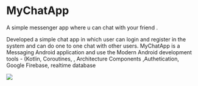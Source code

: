 # MyChatApp
 A simple messenger app where u can chat with your friend .
 
 Developed a simple chat app in which user can login and register in the system and can
 do one to one chat with other users. MyChatApp is a Messaging Android application and
 use the Modern Android development tools - (Kotlin, Coroutines, , Architecture Components
,Authetication, Google Firebase, realtime database


![](https://github.com/sourabhchouhan07/MyChatApp/blob/master/ezgif.com-gif-maker.gif)
